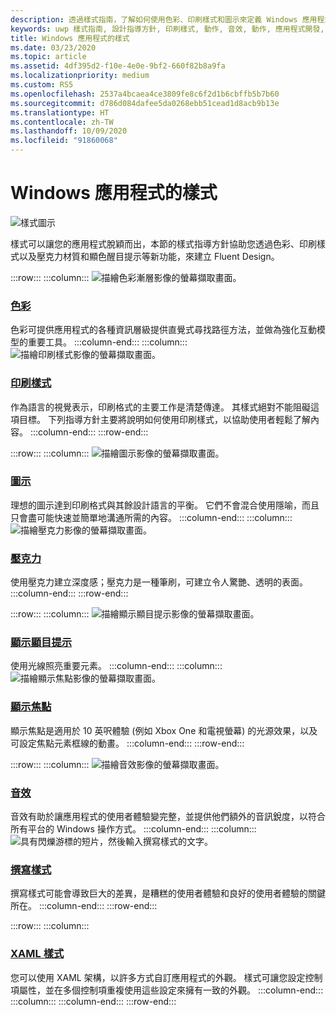 ```yaml
---
description: 透過樣式指南，了解如何使用色彩、印刷樣式和圖示來定義 Windows 應用程式的特質。
keywords: uwp 樣式指南, 設計指導方針, 印刷樣式, 動作, 音效, 動作, 應用程式開發, windows 樣式指南
title: Windows 應用程式的樣式
ms.date: 03/23/2020
ms.topic: article
ms.assetid: 4df395d2-f10e-4e0e-9bf2-660f82b8a9fa
ms.localizationpriority: medium
ms.custom: RS5
ms.openlocfilehash: 2537a4bcaea4ce3809fe8c6f2d1b6cbffb5b7b60
ms.sourcegitcommit: d786d084dafee5da0268ebb51cead1d8acb9b13e
ms.translationtype: HT
ms.contentlocale: zh-TW
ms.lasthandoff: 10/09/2020
ms.locfileid: "91860068"
---
```

# <a name="style-for-windows-apps"></a>Windows 應用程式的樣式

![樣式圖示](../images/style-2x.png)

樣式可以讓您的應用程式脫穎而出，本節的樣式指導方針協助您透過色彩、印刷樣式以及壓克力材質和顯色醒目提示等新功能，來建立 Fluent Design。

:::row:::
    :::column:::
![描繪色彩漸層影像的螢幕擷取畫面。](images/header-color.svg)
### <a name="color"></a>[色彩](color.md)
色彩可提供應用程式的各種資訊層級提供直覺式尋找路徑方法，並做為強化互動模型的重要工具。
    :::column-end:::
    :::column:::
![描繪印刷樣式影像的螢幕擷取畫面。](images/header-typography.svg)
### <a name="typography"></a>[印刷樣式](typography.md)
作為語言的視覺表示，印刷格式的主要工作是清楚傳達。 其樣式絕對不能阻礙這項目標。 下列指導方針主要將說明如何使用印刷樣式，以協助使用者輕鬆了解內容。 
    :::column-end:::
:::row-end:::

:::row:::
    :::column:::
![描繪圖示影像的螢幕擷取畫面。](images/header-icons.svg)
### <a name="icons"></a>[圖示](icons.md)
理想的圖示達到印刷格式與其餘設計語言的平衡。 它們不會混合使用隱喻，而且只會盡可能快速並簡單地溝通所需的內容。
    :::column-end:::
    :::column:::
![描繪壓克力影像的螢幕擷取畫面。](images/header-acrylic.svg)
### <a name="acrylic"></a>[壓克力](acrylic.md)
使用壓克力建立深度感；壓克力是一種筆刷，可建立令人驚艷、透明的表面。
    :::column-end:::
:::row-end:::

:::row:::
    :::column:::
![描繪顯示顯目提示影像的螢幕擷取畫面。](images/header-reveal-highlight.svg)
### <a name="reveal-highlight"></a>[顯示顯目提示](reveal.md)
使用光線照亮重要元素。
    :::column-end:::
    :::column:::
![描繪顯示焦點影像的螢幕擷取畫面。](images/header-reveal-focus.svg)
### <a name="reveal-focus"></a>[顯示焦點](reveal-focus.md)
顯示焦點是適用於 10 英呎體驗 (例如 Xbox One 和電視螢幕) 的光源效果，以及可設定焦點元素框線的動畫。
    :::column-end:::
:::row-end:::

:::row:::
    :::column:::
![描繪音效影像的螢幕擷取畫面。](images/header-sound.svg)
### <a name="sound"></a>[音效](sound.md)
音效有助於讓應用程式的使用者體驗變完整，並提供他們額外的音訊銳度，以符合所有平台的 Windows 操作方式。
    :::column-end:::
    :::column:::
![具有閃爍游標的短片，然後輸入撰寫樣式的文字。](images/header-writing-style.gif)
### <a name="writing-style"></a>[撰寫樣式](writing-style.md)
撰寫樣式可能會導致巨大的差異，是糟糕的使用者體驗和良好的使用者體驗的關鍵所在。
    :::column-end:::
:::row-end:::

:::row:::
    :::column:::
### <a name="xaml-styles"></a>[XAML 樣式](../controls-and-patterns/xaml-styles.md)
您可以使用 XAML 架構，以許多方式自訂應用程式的外觀。 樣式可讓您設定控制項屬性，並在多個控制項重複使用這些設定來擁有一致的外觀。
    :::column-end:::
    :::column:::
    :::column-end:::
:::row-end:::
